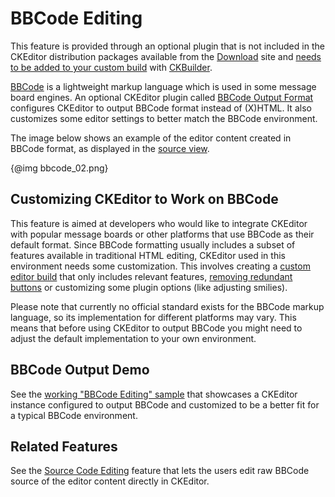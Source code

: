 <!--
Copyright (c) 2003-2017, CKSource - Frederico Knabben. All rights reserved.
For licensing, see LICENSE.md.
-->

# BBCode Editing

<p class="requirements">
	This feature is provided through an optional plugin that is not included in the CKEditor distribution packages available from the <a href="http://ckeditor.com/download">Download</a> site and <a href="#!/guide/dev_plugins">needs to be added to your custom build</a> with <a href="http://ckeditor.com/builder">CKBuilder</a>.
</p>

[BBCode](http://en.wikipedia.org/wiki/BBCode) is a lightweight markup language which is used in some message board engines. An optional CKEditor plugin called [BBCode Output Format](http://ckeditor.com/addon/bbcode) configures CKEditor to output BBCode format instead of (X)HTML. It also customizes some editor settings to better match the BBCode environment.

The image below shows an example of the editor content created in BBCode format, as displayed in the [source view](#!/guide/dev_sourcearea).

{@img bbcode_02.png}

## Customizing CKEditor to Work on BBCode

This feature is aimed at developers who would like to integrate CKEditor with popular message boards or other platforms that use BBCode as their default format. Since BBCode formatting usually includes a subset of features available in traditional HTML editing, CKEditor used in this environment needs some customization. This involves creating a [custom editor build](http://ckeditor.com/builder) that only includes relevant features, [removing redundant buttons](#!/api/CKEDITOR.config-cfg-removeButtons) or customizing some plugin options (like adjusting smilies).

<p class="tip">
	Please note that currently no official standard exists for the BBCode markup language, so its implementation for different platforms may vary. This means that before using CKEditor to output BBCode you might need to adjust the default implementation to your own environment.
</p>

## BBCode Output Demo

See the [working "BBCode Editing" sample](http://sdk.ckeditor.com/samples/bbcode.html) that showcases a CKEditor instance configured to output BBCode and customized to be a better fit for a typical BBCode environment.

## Related Features

See the [Source Code Editing](#!/guide/dev_sourcearea) feature that lets the users edit raw BBCode source of the editor content directly in CKEditor.
